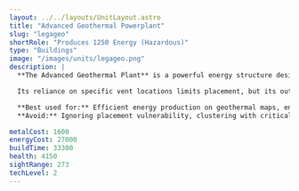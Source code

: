 ```yaml
---
layout: ../../layouts/UnitLayout.astro
title: "Advanced Geothermal Powerplant"
slug: "legageo"
shortRole: "Produces 1250 Energy (Hazardous)"
type: "Buildings"
image: "/images/units/legageo.png"
description: |
  **The Advanced Geothermal Plant** is a powerful energy structure designed to tap into geothermal vents. Producing 1250 energy per second with massive energy storage, it’s an efficient mid-to-late-game option where terrain allows.

  Its reliance on specific vent locations limits placement, but its output and resilience make it worth defending. Keep it away from volatile areas, as its explosion can deal significant collateral damage.

  **Best used for:** Efficient energy production on geothermal maps, energy-dense expansion zones  
  **Avoid:** Ignoring placement vulnerability, clustering with critical structures

metalCost: 1600
energyCost: 27000
buildTime: 33300
health: 4150
sightRange: 273
techLevel: 2
---
```

